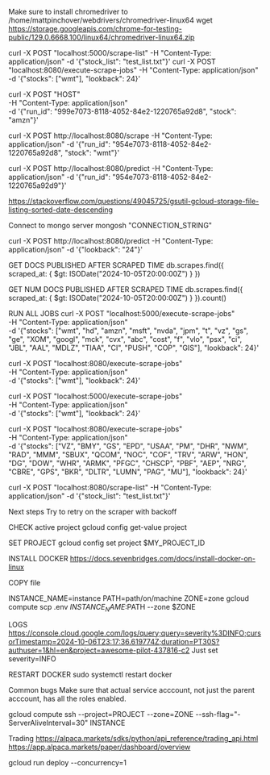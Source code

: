Make sure to install chromedriver to /home/mattpinchover/webdrivers/chromedriver-linux64
wget https://storage.googleapis.com/chrome-for-testing-public/129.0.6668.100/linux64/chromedriver-linux64.zip

curl -X POST "localhost:5000/scrape-list" -H "Content-Type: application/json" -d '{"stock_list": "test_list.txt"}'
curl -X POST "localhost:8080/execute-scrape-jobs" -H "Content-Type: application/json" -d '{"stocks": ["wmt"], "lookback": 24}'

curl -X POST "HOST" \
 -H "Content-Type: application/json" \
 -d '{"run_id": "999e7073-8118-4052-84e2-1220765a92d8", "stock": "amzn"}'

curl -X POST http://localhost:8080/scrape -H "Content-Type: application/json" -d '{"run_id": "954e7073-8118-4052-84e2-1220765a92d8", "stock": "wmt"}'

curl -X POST http://localhost:8080/predict -H "Content-Type: application/json" -d '{"run_id": "954e7073-8118-4052-84e2-1220765a92d9"}'

https://stackoverflow.com/questions/49045725/gsutil-gcloud-storage-file-listing-sorted-date-descending

Connect to mongo server
mongosh "CONNECTION_STRING"

curl -X POST http://localhost:8080/predict -H "Content-Type: application/json" -d '{"lookback": "24"}'

GET DOCS PUBLISHED AFTER SCRAPED TIME
db.scrapes.find({ scraped_at: { $gt: ISODate("2024-10-05T20:00:00Z") } })

GET NUM DOCS PUBLISHED AFTER SCRAPED TIME
db.scrapes.find({ scraped_at: { $gt: ISODate("2024-10-05T20:00:00Z") } }).count()

RUN ALL JOBS
curl -X POST "localhost:5000/execute-scrape-jobs" \
-H "Content-Type: application/json" \
-d '{"stocks": ["wmt", "hd", "amzn", "msft", "nvda", "jpm", "t", "vz", "gs", "ge", "XOM", "googl", "mck", "cvx", "abc", "cost", "f", "vlo", "psx", "ci", "JBL", "AAL", "MDLZ", "TIAA", "CI", "PUSH", "COP", "GIS"], "lookback": 24}'

curl -X POST "localhost:8080/execute-scrape-jobs" \
-H "Content-Type: application/json" \
-d '{"stocks": ["wmt"], "lookback": 24}'

curl -X POST "localhost:5000/execute-scrape-jobs" \
-H "Content-Type: application/json" \
-d '{"stocks": ["wmt"], "lookback": 24}'

curl -X POST "localhost:8080/execute-scrape-jobs" \
-H "Content-Type: application/json" \
-d '{"stocks": ["VZ", "BMY", "GS", "EPD", "USAA", "PM", "DHR", "NWM", "RAD", "MMM", "SBUX", "QCOM", "NOC", "COF", "TRV", "ARW", "HON", "DG", "DOW", "WHR", "ARMK", "PFGC", "CHSCP", "PBF", "AEP", "NRG", "CBRE", "GPS", "BKR", "DLTR", "LUMN", "PAG", "MU"], "lookback": 24}'

curl -X POST "localhost:8080/scrape-list" -H "Content-Type: application/json" -d '{"stock_list": "test_list.txt"}'

Next steps
Try to retry on the scraper with backoff

CHECK active project
gcloud config get-value project

SET PROJECT
gcloud config set project $MY_PROJECT_ID

INSTALL DOCKER
https://docs.sevenbridges.com/docs/install-docker-on-linux

COPY file

INSTANCE_NAME=instance
PATH=path/on/machine
ZONE=zone
gcloud compute scp .env $INSTANCE_NAME:$PATH --zone $ZONE

LOGS
https://console.cloud.google.com/logs/query;query=severity%3DINFO;cursorTimestamp=2024-10-06T23:17:36.619774Z;duration=PT30S?authuser=1&hl=en&project=awesome-pilot-437816-c2
Just set severity=INFO

RESTART DOCKER
sudo systemctl restart docker

Common bugs
Make sure that actual service acccount, not just the parent acccount, has all the roles enabled.

gcloud compute ssh --project=PROJECT --zone=ZONE --ssh-flag="-ServerAliveInterval=30" INSTANCE

Trading
https://alpaca.markets/sdks/python/api_reference/trading_api.html
https://app.alpaca.markets/paper/dashboard/overview

gcloud run deploy --concurrency=1
